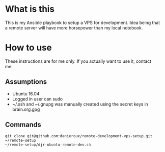 # What is this

This is my Ansible playbook to setup a VPS for development. Idea being that a remote server will have more horsepower than my local notebook.

# How to use

These instructions are for me only. If you actually want to use it, contact me.

## Assumptions

- Ubuntu 16.04
- Logged in user can sudo
- ~/.ssh and ~/.gnupg was manually created using the secret keys in brain.org.gpg

## Commands

```
git clone git@github.com:danieroux/remote-development-vps-setup.git ~/remote-setup
~/remote-setup/djr-ubuntu-remote-dev.sh
```
